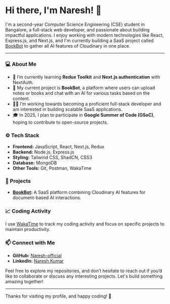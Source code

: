 # Hi there, I'm Naresh! 👋

I'm a second-year Computer Science Engineering (CSE) student in Bangalore, a full-stack web developer, and passionate about building impactful applications. I enjoy working with modern technologies like React, Express.js, and Next.js, and I'm currently building a SaaS project called [BookBot](https://github.com/Naresh-official/BookBot) to gather all AI features of Cloudinary in one place.

---

### 💻 About Me

- 🌱 I’m currently learning **Redux Toolkit** and **Next.js authentication** with NextAuth.
- 🎯 My current project is **BookBot**, a platform where users can upload notes or books and chat with an AI for various tasks based on the content.
- 👨‍💻 I’m working towards becoming a proficient full-stack developer and am interested in building scalable SaaS applications.
- 🎓 In 2025, I plan to participate in **Google Summer of Code (GSoC)**, hoping to contribute to open-source projects.

### ⚙️ Tech Stack

- **Frontend:** JavaScript, React, Next.js, Redux
- **Backend:** Node.js, Express.js
- **Styling:** Tailwind CSS, ShadCN, CSS3
- **Database:** MongoDB
- **Other Tools:** Git, Postman, WakaTime

### 🌟 Projects

- **[BookBot](https://github.com/Naresh-official/Book-Bot):** A SaaS platform combining Cloudinary AI features for document-based AI interactions.

### 📈 Coding Activity

I use [WakaTime](https://wakatime.com/) to track my coding activity and focus on specific projects to maintain productivity.

### 📫 Connect with Me

- **GitHub:** [Naresh-official](https://github.com/Naresh-official)
- **LinkedIn:** [Naresh Kumar ](www.linkedin.com/in/naresh-kumar-2a6141335)

Feel free to explore my repositories, and don’t hesitate to reach out if you’d like to collaborate or discuss any interesting projects. Let's build something amazing together!

---

Thanks for visiting my profile, and happy coding! 🚀
